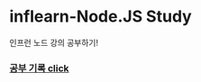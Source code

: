 # inflearn-Node.JS Study
인프런 노드 강의 공부하기!

### [공부 기록 click](https://coding-day.tistory.com/category/React%20JS%2C%20Node%20JS)
